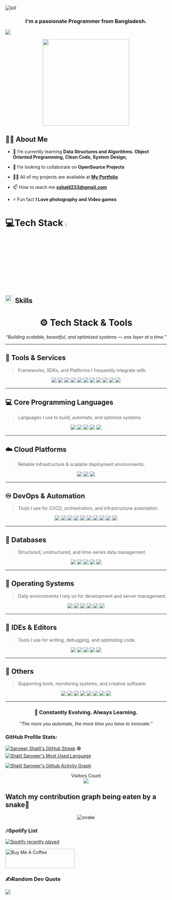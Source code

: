 

![kill](https://user-images.githubusercontent.com/38027343/155214729-d06c4819-875c-428c-8d49-9d6166fef0ac.gif)





<h3 align="center">I'm a passionate Programmer from Bangladesh.</h3>
<img src="https://readme-typing-svg.herokuapp.com?color=%2336BCF7&size=25&center=true&vCenter=true&width=433&height=75&lines=I'm+Sarower+Murshed+Shatil;Computer+Engineering+Student;Flutter+Developer;">
</p>
<p align='center'>
<img src="https://media.giphy.com/media/QvpqTCiEcwtvx6wwJK/giphy.gif" width="270" height="270" frameBorder="0" class="giphy-embed" allowFullScreen></img></p>


## 🙋‍♂️ About Me


- 🌱 I’m currently learning **Data Structures and Algorithms. Object Oriented Programming, Clean Code, System Design,**

- 👯 I’m looking to collaborate on **OpenSource Projects**

- 👨‍💻 All of my projects are available at **[My Portfolio](https://github.com/shatilsarower)**

- 📫 How to reach me **sshatil233@gmail.com**

- ⚡ Fun fact **I Love photography and Video games**

<!-- ## 🚀 Languages and Tools: -->
# 💻Tech Stack <img src = "https://media2.giphy.com/media/QssGEmpkyEOhBCb7e1/giphy.gif?cid=ecf05e47a0n3gi1bfqntqmob8g9aid1oyj2wr3ds3mg700bl&rid=giphy.gif" width = 5%> 

## <img src="https://media2.giphy.com/media/QssGEmpkyEOhBCb7e1/giphy.gif?cid=ecf05e47a0n3gi1bfqntqmob8g9aid1oyj2wr3ds3mg700bl&rid=giphy.gif" width ="25"><b> Skills</b>

<p align="center">

<h1 align="center">⚙️ Tech Stack & Tools</h1>

<p align="center">
  <i>“Building scalable, beautiful, and optimized systems — one layer at a time.”</i>
</p>

---

## 🧩 Tools & Services  
> Frameworks, SDKs, and Platforms I frequently integrate with.

<p align="center">
  <a href="https://panache.flutter.dev/"><img src="https://img.shields.io/badge/Panache-%2300C853.svg?style=for-the-badge&logo=flutter&logoColor=white"/></a>
  <a href="https://squareup.com/"><img src="https://img.shields.io/badge/Square-%23000000.svg?style=for-the-badge&logo=square&logoColor=white"/></a>
  <a href="https://www.appsflyer.com/"><img src="https://img.shields.io/badge/AppsFlyer-%2300BFA5.svg?style=for-the-badge&logo=appsflyer&logoColor=white"/></a>
  <a href="https://supernova.io/"><img src="https://img.shields.io/badge/Supernova-%236C63FF.svg?style=for-the-badge&logo=supernova&logoColor=white"/></a>
  <a href="https://count.ly/"><img src="https://img.shields.io/badge/Count.ly-%2300C853.svg?style=for-the-badge&logo=countly&logoColor=white"/></a>
  <a href="https://testmagic.io/"><img src="https://img.shields.io/badge/Test_Magic-%23009688.svg?style=for-the-badge&logo=magic&logoColor=white"/></a>
  <a href="https://www.instabug.com/"><img src="https://img.shields.io/badge/Instabug-%23006EFF.svg?style=for-the-badge&logo=instabug&logoColor=white"/></a>
  <a href="https://codemagic.io/"><img src="https://img.shields.io/badge/Codemagic-%2300BCD4.svg?style=for-the-badge&logo=codemagic&logoColor=white"/></a>
  <a href="https://firebase.google.com/"><img src="https://img.shields.io/badge/Firebase-%23FFCA28.svg?style=for-the-badge&logo=firebase&logoColor=black"/></a>
  <a href="https://amplitude.com/"><img src="https://img.shields.io/badge/Amplitude-%23115FF0.svg?style=for-the-badge&logo=amplitude&logoColor=white"/></a>
  <a href="https://www.vysor.io/"><img src="https://img.shields.io/badge/Vysor-%2334A853.svg?style=for-the-badge&logo=googlechrome&logoColor=white"/></a>
</p>

---

## 💻 Core Programming Languages  
> Languages I use to build, automate, and optimize systems.

<p align="center">
  <a href="https://www.python.org/"><img src="https://img.shields.io/badge/Python-%233776AB.svg?style=for-the-badge&logo=python&logoColor=white"/></a>
  <a href="https://dart.dev/"><img src="https://img.shields.io/badge/Dart-%230175C2.svg?style=for-the-badge&logo=dart&logoColor=white"/></a>
  <a href="https://en.wikipedia.org/wiki/C_(programming_language)"><img src="https://img.shields.io/badge/C-%2300599C.svg?style=for-the-badge&logo=c&logoColor=white"/></a>
  <a href="https://isocpp.org/"><img src="https://img.shields.io/badge/C++-%2300599C.svg?style=for-the-badge&logo=c%2B%2B&logoColor=white"/></a>
  <a href="https://www.gnu.org/software/bash/"><img src="https://img.shields.io/badge/Shell_Script-%23121011.svg?style=for-the-badge&logo=gnu-bash&logoColor=white"/></a>
</p>

---

## ☁️ Cloud Platforms  
> Reliable infrastructure & scalable deployment environments.

<p align="center">
  <a href="https://aws.amazon.com/"><img src="https://img.shields.io/badge/AWS-%23FF9900.svg?style=for-the-badge&logo=amazon-aws&logoColor=white"/></a>
  <a href="https://azure.microsoft.com/"><img src="https://img.shields.io/badge/Azure-%230072C6.svg?style=for-the-badge&logo=microsoftazure&logoColor=white"/></a>
  <a href="https://cloud.google.com/"><img src="https://img.shields.io/badge/Google_Cloud-%234285F4.svg?style=for-the-badge&logo=google-cloud&logoColor=white"/></a>
</p>

---

## ♾️ DevOps & Automation  
> Tools I use for CI/CD, orchestration, and infrastructure automation.

<p align="center">
  <a href="https://www.ansible.com/"><img src="https://img.shields.io/badge/Ansible-%231A1918.svg?style=for-the-badge&logo=ansible&logoColor=white"/></a>
  <a href="https://www.docker.com/"><img src="https://img.shields.io/badge/Docker-%230db7ed.svg?style=for-the-badge&logo=docker&logoColor=white"/></a>
  <a href="https://kubernetes.io/"><img src="https://img.shields.io/badge/Kubernetes-%23326ce5.svg?style=for-the-badge&logo=kubernetes&logoColor=white"/></a>
  <a href="https://www.terraform.io/"><img src="https://img.shields.io/badge/Terraform-%235835CC.svg?style=for-the-badge&logo=terraform&logoColor=white"/></a>
  <a href="https://www.vagrantup.com/"><img src="https://img.shields.io/badge/Vagrant-%231563FF.svg?style=for-the-badge&logo=vagrant&logoColor=white"/></a>
  <a href="https://www.jenkins.io/"><img src="https://img.shields.io/badge/Jenkins-%232C5263.svg?style=for-the-badge&logo=jenkins&logoColor=white"/></a>
  <a href="https://git-scm.com/"><img src="https://img.shields.io/badge/Git-%23F05033.svg?style=for-the-badge&logo=git&logoColor=white"/></a>
  <a href="https://github.com/"><img src="https://img.shields.io/badge/GitHub-%23121011.svg?style=for-the-badge&logo=github&logoColor=white"/></a>
  <a href="https://about.gitlab.com/"><img src="https://img.shields.io/badge/GitLab-%23181717.svg?style=for-the-badge&logo=gitlab&logoColor=white"/></a>
  <a href="https://bitbucket.org/"><img src="https://img.shields.io/badge/Bitbucket-%230047B3.svg?style=for-the-badge&logo=bitbucket&logoColor=white"/></a>
</p>

---

## 💾 Databases  
> Structured, unstructured, and time-series data management.

<p align="center">
  <a href="https://aws.amazon.com/dynamodb/"><img src="https://img.shields.io/badge/Amazon_DynamoDB-4053D6?style=for-the-badge&logo=AmazonDynamoDB&logoColor=white"/></a>
  <a href="https://www.influxdata.com/"><img src="https://img.shields.io/badge/InfluxDB-22ADF6?style=for-the-badge&logo=InfluxDB&logoColor=white"/></a>
  <a href="https://mariadb.org/"><img src="https://img.shields.io/badge/MariaDB-003545?style=for-the-badge&logo=mariadb&logoColor=white"/></a>
  <a href="https://www.microsoft.com/sql-server/"><img src="https://img.shields.io/badge/SQL_Server-CC2927?style=for-the-badge&logo=microsoftsqlserver&logoColor=white"/></a>
  <a href="https://www.mysql.com/"><img src="https://img.shields.io/badge/MySQL-%2300f.svg?style=for-the-badge&logo=mysql&logoColor=white"/></a>
</p>

---

## 🧠 Operating Systems  
> Daily environments I rely on for development and server management.

<p align="center">
  <a href="https://ubuntu.com/"><img src="https://img.shields.io/badge/Ubuntu-E95420?style=for-the-badge&logo=ubuntu&logoColor=white"/></a>
  <a href="https://archlinux.org/"><img src="https://img.shields.io/badge/Arch_Linux-1793D1?style=for-the-badge&logo=arch-linux&logoColor=white"/></a>
  <a href="https://www.kali.org/"><img src="https://img.shields.io/badge/Kali_Linux-268BEE?style=for-the-badge&logo=kalilinux&logoColor=white"/></a>
  <a href="https://www.apple.com/macos/"><img src="https://img.shields.io/badge/macOS-000000?style=for-the-badge&logo=macos&logoColor=white"/></a>
  <a href="https://www.microsoft.com/windows/"><img src="https://img.shields.io/badge/Windows-0078D6?style=for-the-badge&logo=windows&logoColor=white"/></a>
  <a href="https://www.kernel.org/"><img src="https://img.shields.io/badge/Linux-FCC624?style=for-the-badge&logo=linux&logoColor=black"/></a>
</p>

---

## 🧰 IDEs & Editors  
> Tools I use for writing, debugging, and optimizing code.

<p align="center">
  <a href="https://code.visualstudio.com/"><img src="https://img.shields.io/badge/VS_Code-0078d7.svg?style=for-the-badge&logo=visual-studio-code&logoColor=white"/></a>
  <a href="https://www.jetbrains.com/pycharm/"><img src="https://img.shields.io/badge/PyCharm-143?style=for-the-badge&logo=pycharm&logoColor=white&labelColor=green"/></a>
  <a href="https://atom.io/"><img src="https://img.shields.io/badge/Atom-%2366595C.svg?style=for-the-badge&logo=atom&logoColor=white"/></a>
  <a href="https://jupyter.org/"><img src="https://img.shields.io/badge/Jupyter-%23FA0F00.svg?style=for-the-badge&logo=jupyter&logoColor=white"/></a>
  <a href="https://www.vim.org/"><img src="https://img.shields.io/badge/Vim-%2311AB00.svg?style=for-the-badge&logo=vim&logoColor=white"/></a>
</p>

---

## 🧮 Others  
> Supporting tools, monitoring systems, and creative software.

<p align="center">
  <a href="https://prometheus.io/"><img src="https://img.shields.io/badge/Prometheus-E6522C?style=for-the-badge&logo=Prometheus&logoColor=white"/></a>
  <a href="https://grafana.com/"><img src="https://img.shields.io/badge/Grafana-%23F46800.svg?style=for-the-badge&logo=grafana&logoColor=white"/></a>
  <a href="https://www.selenium.dev/"><img src="https://img.shields.io/badge/Selenium-%2343B02A.svg?style=for-the-badge&logo=selenium&logoColor=white"/></a>
  <a href="https://kafka.apache.org/"><img src="https://img.shields.io/badge/Apache_Kafka-000?style=for-the-badge&logo=apachekafka&logoColor=white"/></a>
  <a href="https://www.djangoproject.com/"><img src="https://img.shields.io/badge/Django-%23092E20.svg?style=for-the-badge&logo=django&logoColor=white"/></a>
  <a href="https://opencv.org/"><img src="https://img.shields.io/badge/OpenCV-%23white.svg?style=for-the-badge&logo=opencv&logoColor=white"/></a>
  <a href="https://numpy.org/"><img src="https://img.shields.io/badge/NumPy-%23013243.svg?style=for-the-badge&logo=numpy&logoColor=white"/></a>
  <a href="https://pandas.pydata.org/"><img src="https://img.shields.io/badge/Pandas-%23150458.svg?style=for-the-badge&logo=pandas&logoColor=white"/></a>
</p>

---

<h3 align="center">🚀 Constantly Evolving. Always Learning.</h3>

<p align="center">
  <i>“The more you automate, the more time you have to innovate.”</i>
</p>


### GitHub Profile Stats:


[![Sarower Shatil's GitHub Streak](https://streak-stats.demolab.com?user=shatilsarower&theme=vuedark&border_radius=25&date_format=M%20j%5B%2C%20Y%5D&mode=weekly&card_width=512&background=45%2C1E0136%2C021A00&fire=EB4900&currStreakNum=EB4900&border=42B883 "Shatil Sarower's GitHub Streak")](https://github.com/shatilsarower) :green_circle: 
[![Shatil Sarower's Most Used Language](https://github-readme-stats.vercel.app/api/top-langs/?username=shatilsarower&theme=vue-dark&hide_border=false&border_color=42B883&border_radius=25&bg_color=0,021A00,1E0136&include_all_commits=true&count_private=true&layout=compact "Shatil Sarower's Most Used Language")](https://github.com/shatilsarower)

[![Shatil Sarower's Github Activity Graph](https://github-readme-activity-graph.vercel.app/graph?username=shatilsarower&radius=25&theme=vue&height=300&area=true&title_color=ffffff&color=ffffff&bg_color=021201&point=42B883&line=EB4900 "Shatil Sarower's Github Contributions Graph")](https://github.com/shatilsarower)



<p align="center"> 
  Visitors Count<br>
  <img src="https://profile-counter.glitch.me/pratik-kale20/count.svg" />
</p> 
     
 ## Watch my contribution graph being eaten by a snake🐍

<p align="center">
  <img src="https://github.com/sourabmaity/sourabmaity/blob/output/github-contribution-grid-snake.svg" alt="snake"></center>
</p>  
    
    
    
 ### 🎶Spotify List
  [![Spotify recently played](https://spotify-recently-played-readme.vercel.app/api?user=31nqkd4reaju3zfynugqtqy5vyj4)](https://open.spotify.com/user/t60az6lvj3olvgfda0tpg4krb)   
 
 
 
 
 
 <a href="https://www.buymeacoffee.com/sshatil233o" target="_blank"><img src="https://cdn.buymeacoffee.com/buttons/v2/arial-yellow.png" alt="Buy Me A Coffee" style="height: 60px !important;width: 217px !important;" ></a>
 
### ✍️Random Dev Quote
![](https://quotes-github-readme.vercel.app/api?type=horizontal&theme=dracula)
